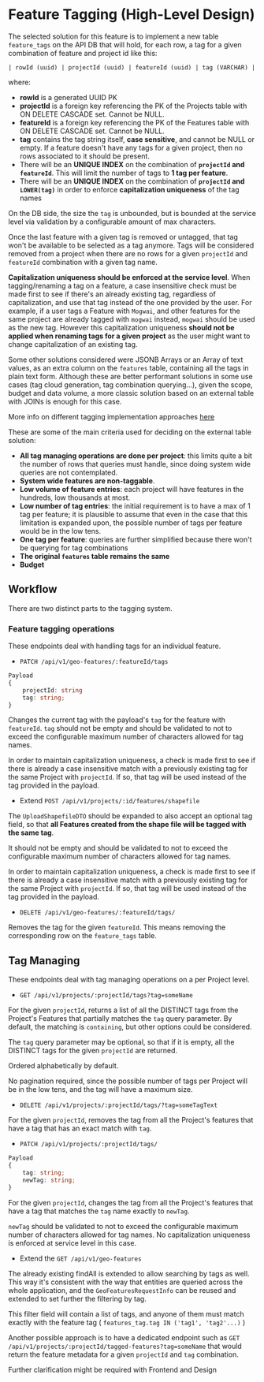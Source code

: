 # Feature Tagging (High-Level Design)

The selected solution for this feature is to implement a new table `feature_tags` on the API DB that will hold, for each
row, a tag for a given combination of feature and project id like this:

`| rowId (uuid) | projectId (uuid) | featureId (uuid) | tag (VARCHAR) |`

where:

- **rowId** is a generated UUID PK
- **projectId** is a foreign key referencing the PK of the Projects table with ON DELETE CASCADE set. Cannot be NULL.
- **featureId** is a foreign key referencing the PK of the Features table with ON DELETE CASCADE set. Cannot be NULL.
- **tag** contains the tag string itself, **case sensitive**, and cannot be NULL or empty. If a feature doesn't have
  any tags for a given project, then no rows associated to it should be present.
- There will be an **UNIQUE INDEX** on the combination of **`projectId` and `featureId`**. This will limit the number of
  tags to **1 tag per feature**.
- There will be an **UNIQUE INDEX** on the combination of **`projectId` and `LOWER(tag)`** in order to enforce
  **capitalization uniqueness** of the tag names

On the DB side, the size the `tag` is unbounded, but is bounded at the service level via validation by a configurable
amount of max characters.

Once the last feature with a given tag is removed or untagged, that tag won't be available to be selected as a tag
anymore. Tags will be considered removed from a project when there are no rows for a given `projectId` and `featureId`
combination with a given tag name.

**Capitalization uniqueness should be enforced at the service level**. When tagging/renaming a tag on a feature, a case
insensitive check must be made first to see if there's an already existing tag, regardless of capitalization, and use
that tag instead of the one provided by the user. For example, if a user tags a Feature with `Mogwai`, and other
features for the same project are already tagged with `mogwai` instead, `mogwai` should be used as the new tag. However
this capitalization uniqueness **should not be applied when renaming tags for a given project** as the user might want
to change capitalization of an existing tag.

Some other solutions considered were JSONB Arrays or an Array of text values, as an extra column on the `features`
table, containing all the tags in plain text form. Although these are better performant solutions in some use cases (tag
cloud generation, tag combination querying...), given the scope, budget and data volume, a more classic solution based
on an external table with JOINs is enough for this case.

More info on different tagging implementation approaches [here](http://www.databasesoup.com/2015/01/tag-all-things.html)

These are some of the main criteria used for deciding on the external table solution:

- **All tag managing operations are done per project**: this limits quite a bit the number of rows that queries must
  handle, since doing system wide queries are not contemplated.
- **System wide features are non-taggable**.
- **Low volume of feature entries**: each project will have features in the hundreds, low thousands at most.
- **Low number of tag entries**: the initial requirement is to have a max of 1 tag per feature; it is plausible to
  assume that even in the case that this limitation is expanded upon, the possible number of tags per feature would be
  in the low tens.
- **One tag per feature**: queries are further simplified because there won't be querying for tag combinations
- **The original `features` table remains the same**
- **Budget**

## Workflow

There are two distinct parts to the tagging system.

### Feature tagging operations

These endpoints deal with handling tags for an individual feature.

- `PATCH /api/v1/geo-features/:featureId/tags`

```typescript
Payload
{
	projectId: string
	tag: string;
}
```

Changes the current tag with the payload's `tag` for the feature with `featureId`.
`tag` should not be empty and should be validated to not to exceed the configurable maximum number of characters allowed
for tag names.

In order to maintain capitalization uniqueness, a check is made first to see if there is already a case insensitive
match with a previously existing tag for the same Project with `projectId`. If so, that tag will be used instead of the
tag provided in the payload.

- Extend `POST /api/v1/projects/:id/features/shapefile`

The `UploadShapefileDTO` should be expanded to also accept an optional tag field, so that **all Features created from
the shape file will be tagged with the same tag**.

It should not be empty and should be validated to not to exceed the configurable maximum number of characters allowed
for tag names.

In order to maintain capitalization uniqueness, a check is made first to see if there is already a case insensitive
match with a previously existing tag for the same Project with `projectId`. If so, that tag will be used instead of the
tag provided in the payload.

- `DELETE /api/v1/geo-features/:featureId/tags/`

Removes the tag for the given `featureId`. This means removing the corresponding row on the `feature_tags` table.

## Tag Managing

These endpoints deal with tag managing operations on a per Project level.

- `GET /api/v1/projects/:projectId/tags?tag=someName`

For the given `projectId`, returns a list of all the DISTINCT tags from the Project's Features that partially matches
the `tag` query parameter. By default, the matching is `containing`, but other options could be considered.

The `tag` query parameter may be optional, so that if it is empty, all the DISTINCT tags for the given `projectId` are
returned.

Ordered alphabetically by default.

No pagination required, since the possible number of tags per Project will be in the low tens, and the tag will have a
maximum size.

- `DELETE /api/v1/projects/:projectId/tags/?tag=someTagText`

For the given `projectId`, removes the tag from all the Project's features that have a tag that has an exact match
with `tag`.

- `PATCH /api/v1/projects/:projectId/tags/`

```typescript
Payload
{
	tag: string;
	newTag: string;
}
```

For the given `projectId`, changes the tag from all the Project's features that have a tag that matches the `tag` name
exactly to `newTag`.

`newTag` should be validated to not to exceed the configurable maximum number of characters allowed for tag names.
No capitalization uniqueness is enforced at service level in this case.

- Extend the `GET /api/v1/geo-features`

The already existing findAll is extended to allow searching by tags as well. This way it's consistent with the way that
entities are queried across the whole application, and the `GeoFeaturesRequestInfo` can be reused and extended to set
further the filtering by tag.

This filter field will contain a list of tags, and anyone of them must match exactly with the feature
tag ( `features_tag.tag IN ('tag1', 'tag2'...)` )

Another possible approach is to have a dedicated endpoint such
as `GET /api/v1/projects/:projectId/tagged-features?tag=someName` that would return the feature metadata for a
given `projectId` and `tag` combination.

Further clarification might be required with Frontend and Design
